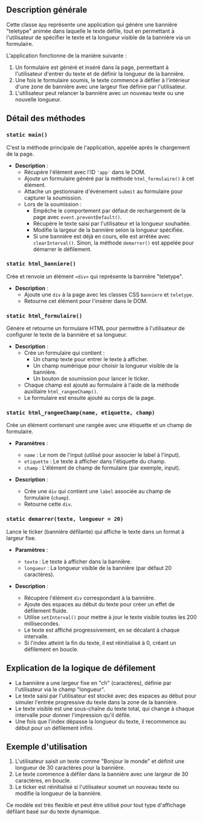 
## Description générale

Cette classe `App` représente une application qui génère une bannière "teletype" animée dans laquelle le texte défile, tout en permettant à l'utilisateur de spécifier le texte et la longueur visible de la bannière via un formulaire.

L'application fonctionne de la manière suivante :
1. Un formulaire est généré et inséré dans la page, permettant à l'utilisateur d'entrer du texte et de définir la longueur de la bannière.
2. Une fois le formulaire soumis, le texte commence à défiler à l'intérieur d'une zone de bannière avec une largeur fixe définie par l'utilisateur.
3. L'utilisateur peut relancer la bannière avec un nouveau texte ou une nouvelle longueur.

## Détail des méthodes

### `static main()`
C'est la méthode principale de l'application, appelée après le chargement de la page.

- **Description** : 
  - Récupère l'élément avec l'ID `'app'` dans le DOM.
  - Ajoute un formulaire généré par la méthode `html_formulaire()` à cet élément.
  - Attache un gestionnaire d'événement `submit` au formulaire pour capturer la soumission.
  - Lors de la soumission :
    - Empêche le comportement par défaut de rechargement de la page avec `event.preventDefault()`.
    - Récupère le texte saisi par l'utilisateur et la longueur souhaitée.
    - Modifie la largeur de la bannière selon la longueur spécifiée.
    - Si une bannière est déjà en cours, elle est arrêtée avec `clearInterval()`. Sinon, la méthode `demarrer()` est appelée pour démarrer le défilement.

### `static html_banniere()`
Crée et renvoie un élément `<div>` qui représente la bannière "teletype".

- **Description** :
  - Ajoute une `div` à la page avec les classes CSS `banniere` et `teletype`.
  - Retourne cet élément pour l'insérer dans le DOM.

### `static html_formulaire()`
Génère et retourne un formulaire HTML pour permettre à l'utilisateur de configurer le texte de la bannière et sa longueur.

- **Description** :
  - Crée un formulaire qui contient :
    - Un champ texte pour entrer le texte à afficher.
    - Un champ numérique pour choisir la longueur visible de la bannière.
    - Un bouton de soumission pour lancer le ticker.
  - Chaque champ est ajouté au formulaire à l'aide de la méthode auxiliaire `html_rangeeChamp()`.
  - Le formulaire est ensuite ajouté au corps de la page.

### `static html_rangeeChamp(name, etiquette, champ)`
Crée un élément contenant une rangée avec une étiquette et un champ de formulaire.

- **Paramètres** :
  - `name` : Le nom de l'input (utilisé pour associer le label à l'input).
  - `etiquette` : Le texte à afficher dans l'étiquette du champ.
  - `champ` : L'élément de champ de formulaire (par exemple, input).

- **Description** :
  - Crée une `div` qui contient une `label` associée au champ de formulaire (`champ`).
  - Retourne cette `div`.

### `static demarrer(texte, longueur = 20)`
Lance le ticker (bannière défilante) qui affiche le texte dans un format à largeur fixe.

- **Paramètres** :
  - `texte` : Le texte à afficher dans la bannière.
  - `longueur` : La longueur visible de la bannière (par défaut 20 caractères).

- **Description** :
  - Récupère l'élément `div` correspondant à la bannière.
  - Ajoute des espaces au début du texte pour créer un effet de défilement fluide.
  - Utilise `setInterval()` pour mettre à jour le texte visible toutes les 200 millisecondes.
  - Le texte est affiché progressivement, en se décalant à chaque intervalle.
  - Si l'index atteint la fin du texte, il est réinitialisé à 0, créant un défilement en boucle.

## Explication de la logique de défilement
- La bannière a une largeur fixe en "ch" (caractères), définie par l'utilisateur via le champ "longueur".
- Le texte saisi par l'utilisateur est stocké avec des espaces au début pour simuler l'entrée progressive du texte dans la zone de la bannière.
- Le texte visible est une sous-chaîne du texte total, qui change à chaque intervalle pour donner l'impression qu'il défile.
- Une fois que l'index dépasse la longueur du texte, il recommence au début pour un défilement infini.

## Exemple d'utilisation
1. L'utilisateur saisit un texte comme "Bonjour le monde" et définit une longueur de 30 caractères pour la bannière.
2. Le texte commence à défiler dans la bannière avec une largeur de 30 caractères, en boucle.
3. Le ticker est réinitialisé si l'utilisateur soumet un nouveau texte ou modifie la longueur de la bannière. 

Ce modèle est très flexible et peut être utilisé pour tout type d'affichage défilant basé sur du texte dynamique.